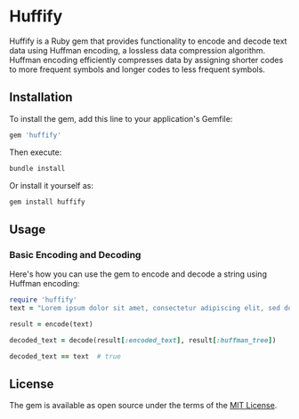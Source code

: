 # Huffify
Huffify is a Ruby gem that provides functionality to encode and decode text data using Huffman encoding, a lossless data compression algorithm. Huffman encoding efficiently compresses data by assigning shorter codes to more frequent symbols and longer codes to less frequent symbols.

## Installation

To install the gem, add this line to your application's Gemfile:

```ruby
gem 'huffify'
```

Then execute:

```bash
bundle install
```

Or install it yourself as:

```bash
gem install huffify
```

## Usage

### Basic Encoding and Decoding

Here's how you can use the gem to encode and decode a string using Huffman encoding:

```ruby
require 'huffify'
text = "Lorem ipsum dolor sit amet, consectetur adipiscing elit, sed do eiusmod tempor incididunt ut labore et dolore magna aliqua."

result = encode(text)

decoded_text = decode(result[:encoded_text], result[:huffman_tree])

decoded_text == text  # true

```

## License

The gem is available as open source under the terms of the [MIT License](https://opensource.org/licenses/MIT).
